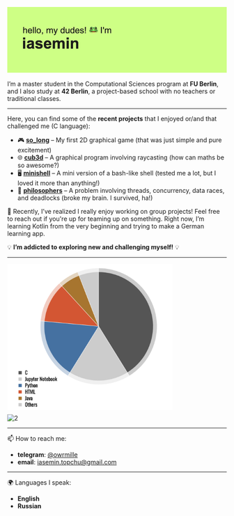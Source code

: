 ![](https://github.com/owrmille/owrmille/blob/main/header.png)

I’m a master student in the Computational Sciences program at **FU Berlin**, and I also study at **42 Berlin**, a project-based school with no teachers or traditional classes.  

<!--

---  

<p align="center">
<img src="https://streak-stats.demolab.com?user=owrmille&theme=microsoft" alt="Description of the image">
</p>    
-->



---  

Here, you can find some of the **recent projects** that I enjoyed or/and that challenged me (C language):  

- 🎮 [**so_long**](https://github.com/owrmille/so-long) – My first 2D graphical game (that was just simple and pure excitement) 
- 🌐 [**cub3d**](https://github.com/owrmille/cub_3d) – A graphical program involving raycasting (how can maths be so awesome?)  
- 🖥 [**minishell**](https://github.com/owrmille/minishell) – A mini version of a bash-like shell (tested me a lot, but I loved it more than anything!)  
- 🧠 [**philosophers**](https://github.com/owrmille/philosophers) – A problem involving threads, concurrency, data races, and deadlocks (broke my brain. I survived, ha!)  


🌱 Recently, I’ve realized I really enjoy working on group projects! Feel free to reach out if you're up for teaming up on something. Right now, I’m learning Kotlin from the very beginning and trying to make a German learning app. 


💡 **I’m addicted to exploring new and challenging myself!** 💡  

---
<!--
<p align="center">
   <img src="https://github.com/owrmille/owrmille/blob/main/languages.png" alt="Languages" width="300">
</p>  

<p align="center">
<img src="https://github.com/owrmille/github-stats-transparent/blob/output/generated/overview.svg" alt="Description of the image">
</p>
-->

<div style="display: flex; flex-wrap: wrap; gap: 10px;">
  <img src="https://github.com/owrmille/owrmille/blob/main/languages.png" alt="1" width="380">
  <img src="https://github.com/owrmille/github-stats-transparent/blob/output/generated/overview.svg" alt="2" width="450">
</div>



<!--
[![GitHub Streak](https://streak-stats.demolab.com?user=owrmille&theme=microsoft)](https://git.io/streak-stats)
![](https://github.com/owrmille/github-stats-transparent/blob/output/generated/overview.svg)
-->

---
📫 How to reach me: 
- **telegram**: [@owrmille](https://t.me/owrmille)
- **email**: iasemin.topchu@gmail.com

--- 
🌍 Languages I speak: 
- **English**
- **Russian**
  
<!--
**owrmille/owrmille** is a ✨ _special_ ✨ repository because its `README.md` (this file) appears on your GitHub profile.

Here are some ideas to get you started:

- 🔭 I’m currently working on ...
- 🌱 I’m currently learning ...
- 👯 I’m looking to collaborate on ...
- 🤔 I’m looking for help with ...
- 💬 Ask me about ...
- 📫 How to reach me: ...
- 😄 Pronouns: ...
- ⚡ Fun fact: ...
-->

